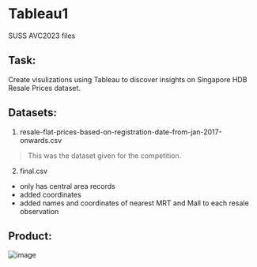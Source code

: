 # Tableau1
SUSS AVC2023 files

## Task:
Create visulizations using Tableau to discover insights on Singapore HDB Resale Prices dataset.

## Datasets:
1. resale-flat-prices-based-on-registration-date-from-jan-2017-onwards.csv
> This was the dataset given for the competition.
   
2. final.csv
- only has central area records
- added coordinates
- added names and coordinates of nearest MRT and Mall to each resale observation 

## Product:
![image](https://github.com/Javen05/Tableau1/assets/107395637/0ca219b7-0a20-418c-8a32-a1d31d554da2)
